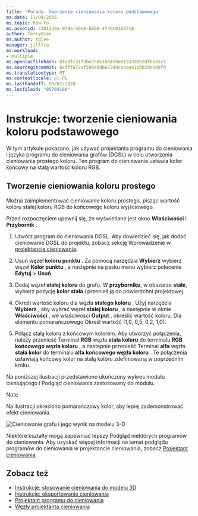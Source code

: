 ```yaml
---
title: 'Porady: tworzenie cieniowania koloru podstawowego'
ms.date: 11/04/2016
ms.topic: how-to
ms.assetid: c301328a-079a-49e8-b688-4749c01657c0
author: TerryGLee
ms.author: tglee
manager: jillfra
ms.workload:
- multiple
ms.openlocfilehash: 0fe0fc31f3be758e16042de6133399b2df6b65c5
ms.sourcegitcommit: 6cfffa72af599a9d667249caaaa411bb28ea69fd
ms.translationtype: MT
ms.contentlocale: pl-PL
ms.lasthandoff: 09/02/2020
ms.locfileid: "85769160"
---
```

# <a name="how-to-create-a-basic-color-shader"></a>Instrukcje: tworzenie cieniowania koloru podstawowego

W tym artykule pokazano, jak używać projektanta programu do cieniowania i języka programu do cieniowania grafów (DGSL) w celu utworzenia cieniowania prostego koloru. Ten program do cieniowania ustawia kolor końcowy na stałą wartość koloru RGB.

## <a name="create-a-flat-color-shader"></a>Tworzenie cieniowania koloru prostego

Można zaimplementować cieniowanie koloru prostego, pisząc wartość koloru stałej koloru RGB do końcowego koloru wyjściowego.

Przed rozpoczęciem upewnij się, że wyświetlane jest okno **Właściwości** i **Przybornik** .

1. Utwórz program do cieniowania DGSL. Aby dowiedzieć się, jak dodać cieniowanie DGSL do projektu, zobacz sekcję Wprowadzenie w [projektancie cieniowania](../designers/shader-designer.md).

2. Usuń węzeł **koloru punktu** . Za pomocą narzędzia **Wybierz** wybierz węzeł **Kolor punktu** , a następnie na pasku menu wybierz polecenie **Edytuj**  >  **Usuń**.

3. Dodaj węzeł **stałej koloru** do grafu. W **przyborniku**, w obszarze **stałe**, wybierz pozycję **kolor stała** i przenieś ją do powierzchni projektowej.

4. Określ wartość koloru dla węzła **stałego koloru** . Użyj narzędzia **Wybierz** , aby wybrać węzeł **stałej koloru** , a następnie w oknie **Właściwości** , we właściwości **Output** , określić wartość koloru. Dla elementu pomarańczowego Określ wartość (1,0, 0,5, 0,2, 1,0).

5. Połącz stałą koloru z końcowym kolorem. Aby utworzyć połączenia, należy przenieść Terminal **RGB** węzła **stała koloru** do terminalu **RGB** **końcowego węzła koloru** , a następnie przenieść Terminal **alfa** węzła **stała kolor** do terminalu **alfa** **końcowego węzła koloru** . Te połączenia ustawiają końcowy kolor na stałą koloru zdefiniowaną w poprzednim kroku.

Na poniższej ilustracji przedstawiono ukończony wykres modułu cieniującego i Podgląd cieniowania zastosowany do modułu.

> [!NOTE]
> Na ilustracji określono pomarańczowy kolor, aby lepiej zademonstrować efekt cieniowania.

![Cieniowanie grafu i jego wynik na modelu 3&#45;D](../designers/media/digit-flat-color-effect.png)

Niektóre kształty mogą zapewniać lepszy Podgląd niektórych programów do cieniowania. Aby uzyskać więcej informacji na temat podglądu programów do cieniowania w projektancie cieniowania, zobacz [Projektant cieniowania](../designers/shader-designer.md).

## <a name="see-also"></a>Zobacz też

- [Instrukcje: stosowanie cieniowania do modelu 3D](../designers/how-to-apply-a-shader-to-a-3-d-model.md)
- [Instrukcje: eksportowanie cieniowania](../designers/how-to-export-a-shader.md)
- [Projektant programu do cieniowania](../designers/shader-designer.md)
- [Węzły projektanta cieniowania](../designers/shader-designer-nodes.md)
